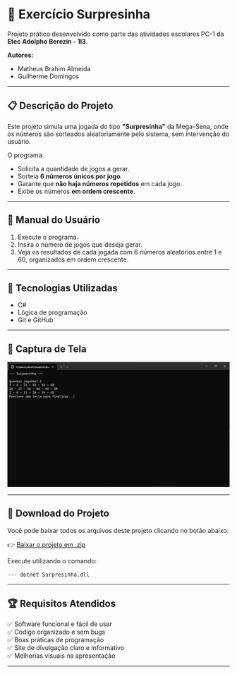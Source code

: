 # 🎲 Exercício Surpresinha

Projeto prático desenvolvido como parte das atividades escolares PC-1 da **Etec Adolpho Berezin - 1I3**.

**Autores:**  
- Matheus Brahim Almeida  
- Guilherme Domingos  

---

## 📋 Descrição do Projeto

Este projeto simula uma jogada do tipo **"Surpresinha"** da Mega-Sena, onde os números são sorteados aleatoriamente pelo sistema, sem intervenção do usuário.

O programa:
- Solicita a quantidade de jogos a gerar.
- Sorteia **6 números únicos por jogo**.
- Garante que **não haja números repetidos** em cada jogo.
- Exibe os números **em ordem crescente**.

---

## 🚀 Manual do Usuário

1. Execute o programa.
2. Insira o número de jogos que deseja gerar.
3. Veja os resultados de cada jogada com 6 números aleatórios entre 1 e 60, organizados em ordem crescente.

---

## 🧠 Tecnologias Utilizadas

- C#
- Lógica de programação
- Git e GitHub

---

## 📸 Captura de Tela

![Tela do Programa](tela.png)

---

## 📁 Download do Projeto

Você pode baixar todos os arquivos deste projeto clicando no botão abaixo:

👉 [Baixar o projeto em .zip](dist/Surpresinha.zip)

Execute utilizando o comando:

```
--- dotnet Surpresinha.dll
```

---

## 🏆 Requisitos Atendidos

✅ Software funcional e fácil de usar  
✅ Código organizado e sem bugs  
✅ Boas práticas de programação  
✅ Site de divulgação claro e informativo  
✅ Melhorias visuais na apresentação

---

